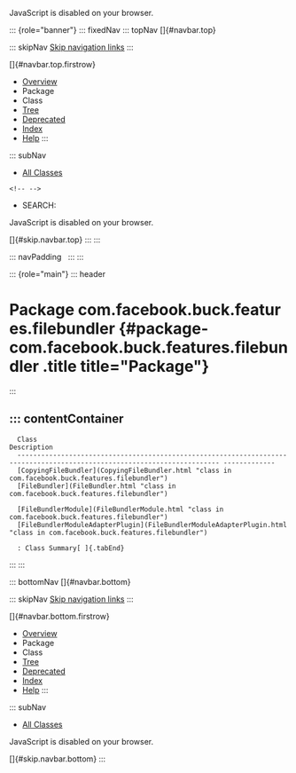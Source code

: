 <div>

JavaScript is disabled on your browser.

</div>

::: {role="banner"}
::: fixedNav
::: topNav
[]{#navbar.top}

::: skipNav
[Skip navigation links](#skip.navbar.top "Skip navigation links")
:::

[]{#navbar.top.firstrow}

-   [Overview](../../../../../index.html)
-   Package
-   Class
-   [Tree](package-tree.html)
-   [Deprecated](../../../../../deprecated-list.html)
-   [Index](../../../../../index-all.html)
-   [Help](../../../../../help-doc.html)
:::

::: subNav
-   [All Classes](../../../../../allclasses.html)

```{=html}
<!-- -->
```
-   SEARCH:

<div>

<div>

JavaScript is disabled on your browser.

</div>

</div>

[]{#skip.navbar.top}
:::
:::

::: navPadding
 
:::
:::

::: {role="main"}
::: header
# Package com.facebook.buck.features.filebundler {#package-com.facebook.buck.features.filebundler .title title="Package"}
:::

::: contentContainer
-   
      Class                                                                                                                     Description
      ------------------------------------------------------------------------------------------------------------------------- -------------
      [CopyingFileBundler](CopyingFileBundler.html "class in com.facebook.buck.features.filebundler")                            
      [FileBundler](FileBundler.html "class in com.facebook.buck.features.filebundler")                                          
      [FileBundlerModule](FileBundlerModule.html "class in com.facebook.buck.features.filebundler")                              
      [FileBundlerModuleAdapterPlugin](FileBundlerModuleAdapterPlugin.html "class in com.facebook.buck.features.filebundler")    

      : Class Summary[ ]{.tabEnd}
:::
:::

::: bottomNav
[]{#navbar.bottom}

::: skipNav
[Skip navigation links](#skip.navbar.bottom "Skip navigation links")
:::

[]{#navbar.bottom.firstrow}

-   [Overview](../../../../../index.html)
-   Package
-   Class
-   [Tree](package-tree.html)
-   [Deprecated](../../../../../deprecated-list.html)
-   [Index](../../../../../index-all.html)
-   [Help](../../../../../help-doc.html)
:::

::: subNav
-   [All Classes](../../../../../allclasses.html)

<div>

<div>

JavaScript is disabled on your browser.

</div>

</div>

[]{#skip.navbar.bottom}
:::
